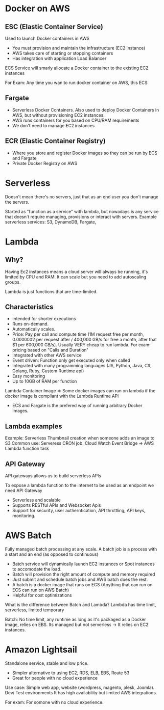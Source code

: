 # Docker on AWS

## ESC (Elastic Container Service)

Used to launch Docker containers in AWS
- You must provision and maintain the infrastructure (EC2 instance)
- AWS takes care of starting or stopping containers
- Has integration with application Load Balancer

ECS Service will smarly allocate a Docker container to the existing EC2 instances

For Exam: Any time you wan to run docker container on AWS, this ECS

## Fargate
- Serverless Docker Containers.
Also used to deploy Docker Containers in AWS, but without provisioning EC2 instances. 
- AWS runs containers for you based on CPU/RAM requirements
- We don't need to manage EC2 instances

## ECR (Elastic Container Registry)
- Where you store and register Docker images so they can be run by ECS and Fargate
- Private Docker Registry on AWS

# Serverless
Doesn't mean there's no servers, just that as an end user you don't manage the servers.

Started as "function as a service" with lambda, but nowadays is any service that doesn't require managing, provisions or interact with servers.
Example serverless services: S3, DynamoDB, Fargate, 

# Lambda

## Why?
Having Ec2 instances means a cloud server will always be running, it's limited by CPU and RAM. It can scale but you need to add autoscaling groups.

Lambda is just functions that are time-limited. 

## Characteristics
- Intended for shorter executions 
- Runs on-demand.
- Automatically scales.
- Price: Pay per call and compute time (1M request free per month, 0.0000002 per request after / 400,000 GB/s for free a month, after that $1 per 600,000 GB/s). Usually VERY cheap to run lambda. For exam: pricing based on "Calls and Duration"
- Integrated with other AWS service
- Event driven: Function only get executed only when called
- Integrated with many programming languages (JS, Python, Java, C#, Golang, Ruby, Custom Runtime api)
- Easy monitoring
- Up to 10GB of RAM per function

Lambda Container Image => Some docker images can run on lambda if the docker image is compliant with the Lambda Runtime API
- ECS and Fargate is the prefered way of running arbitrary Docker Images.

## Lambda examples
Example: Serverless Thumbnail creation when someone adds an image to S3
Common use: Serveress CRON job. Cloud Watch Event Bridge => AWS Lambda function task

## API Gateway
API gateways allows us to build serverless APIs

To expose a lambda function to the internet to be used as an endpoint we need API Gateway
- Serverless and scalable
- Supports RESTful APIs and Websocket Apis
- Support for security, user autherntication, API throttling, API keys, monitoring.

# AWS Batch
Fully managed batch processing at any scale.
A batch job is a process with a start and an end (as opposed to continuous)
- Batch service will dynamically launch EC2 instances or Spot instances to accomodate the load.
- Batch will provision the right amount of compute and memory required
- Just submit and schedule batch jobs and AWS batch does the rest.
- A batch is a docker image that runs on ECS (Anything that can run on ECS can run on AWS Batch)
- Helpful for cost optimizations

What is the difference between Batch and Lambda?
Lambda has time limit, serverless, limited temporary 

Batch: No time limit, any runtime as long as it's packaged as a Docker image, relies on EBS. Its managed but not serverless -> It relies on EC2 instances.

# Amazon Lightsail

Standalone service, stable and low price.
- Simpler alternative to using EC2, RDS, ELB, EBS, Route 53
- Great for people with no cloud experience

Use case: Simple web app, website (wordpress, magento, plesk, Joomla). Dev/ Test environments
It has high availability but limited AWS integrations.

For exam: For somone with no cloud experience.

